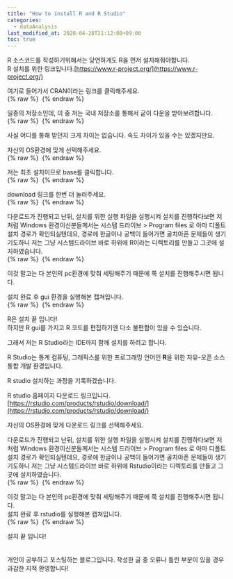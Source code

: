 ```yaml
---
title: "How to install R and R Studio"
categories: 
  - dataAnalysis
last_modified_at: 2020-04-28T21:12:00+09:00
toc: true
---
```


R 소스코드를 작성하기위해서는 당연하게도 R을 먼저 설치해줘야합니다.<br/>
R 설치를 위한 링크입니다.[https://www.r-project.org/](https://www.r-project.org/)
<br/>

여기로 들어가서 CRAN이라는 링크를 클릭해주세요.<br/>
{% raw %} <img src="https://ohjinjin.github.io/assets/images/20200402rstudio/capture3.JPG" alt=""> {% endraw %}


일종의 저장소인데, 이 중 저는 국내 저장소를 통해서 굳이 다운을 받아보려합니다.<br/>
{% raw %} <img src="https://ohjinjin.github.io/assets/images/20200402rstudio/capture4.JPG" alt=""> {% endraw %}

사실 어디를 통해 받던지 크게 차이는 없습니다. 속도 차이가 있을 수는 있겠지만요.<br/>

자신의 OS환경에 맞게 선택해주세요.<br/>
{% raw %} <img src="https://ohjinjin.github.io/assets/images/20200402rstudio/capture5.JPG" alt=""> {% endraw %}

저는 최초 설치이므로 base를 클릭합니다.<br/>
{% raw %} <img src="https://ohjinjin.github.io/assets/images/20200402rstudio/capture6.JPG" alt=""> {% endraw %}

download 링크를 한번 더 눌러주세요.<br/>
{% raw %} <img src="https://ohjinjin.github.io/assets/images/20200402rstudio/capture7.JPG" alt=""> {% endraw %}

다운로드가 진행되고 난뒤, 설치를 위한 실행 파일을 실행시켜 설치를 진행하다보면 저처럼 Windows 환경이신분들께서는 시스템 드라이브 \> Program files 로 아마 디폴트 설치 경로가 확인되실텐데요, 경로에 한글이나 공백이 들어가면 골치아픈 문제들이 생기기도하니 저는 그냥 시스템드라이브 바로 하위에 R이라는 디렉토리를 만들고 그곳에 설치하였습니다.<br/>
{% raw %} <img src="https://ohjinjin.github.io/assets/images/20200402rstudio/capture8.JPG" alt=""> {% endraw %}

이것 말고는 다 본인의 pc환경에 맞춰 세팅해주기 때문에 쭉 설치를 진행해주시면 됩니다.<br/>

설치 완료 후 gui 환경을 실행해본 캡쳐입니다.<br/>
{% raw %} <img src="https://ohjinjin.github.io/assets/images/20200402rstudio/capture9.JPG" alt=""> {% endraw %}

R은 설치 끝 입니다!<br/>
하지만 R gui를 가지고 R 코드를 편집하기엔 다소 불편함이 있을 수 있습니다.<br/>

그래서 저는 R Studio라는 IDE까지 함께 설치를 하려고 합니다.<br/>

R Studio는 통계 컴퓨팅, 그래픽스를 위한 프로그래밍 언어인 **R**을 위한 자유-오픈 소스 통합 개발 환경입니다.<br/>

R studio 설치하는 과정을 기록하겠습니다.<br/>

R studio 홈페이지 다운로드 링크입니다.[https://rstudio.com/products/rstudio/download/](https://rstudio.com/products/rstudio/download/)
<br/>

자신의 OS환경에 맞게 다운로드 링크를 선택해주세요.<br/>

다운로드가 진행되고 난뒤, 설치를 위한 실행 파일을 실행시켜 설치를 진행하다보면 저처럼 Windows 환경이신분들께서는 시스템 드라이브 \> Program files 로 아마 디폴트 설치 경로가 확인되실텐데요, 경로에 한글이나 공백이 들어가면 골치아픈 문제들이 생기기도하니 저는 그냥 시스템드라이브 바로 하위에 Rstudio이라는 디렉토리를 만들고 그곳에 설치하였습니다.<br/>
{% raw %} <img src="https://ohjinjin.github.io/assets/images/20200402rstudio/capture1.JPG" alt=""> {% endraw %}

이것 말고는 다 본인의 pc환경에 맞춰 세팅해주기 때문에 쭉 설치를 진행해주시면 됩니다.<br/>
설치 완료 후 rstudio를 실행해본 캡쳐입니다.<br/>
{% raw %} <img src="https://ohjinjin.github.io/assets/images/20200402rstudio/capture2.JPG" alt=""> {% endraw %}

설치 끝 입니다!<br/>
<br/>
<br/>
개인이 공부하고 포스팅하는 블로그입니다. 작성한 글 중 오류나 틀린 부분이 있을 경우 과감한 지적 환영합니다!<br/><br/>
